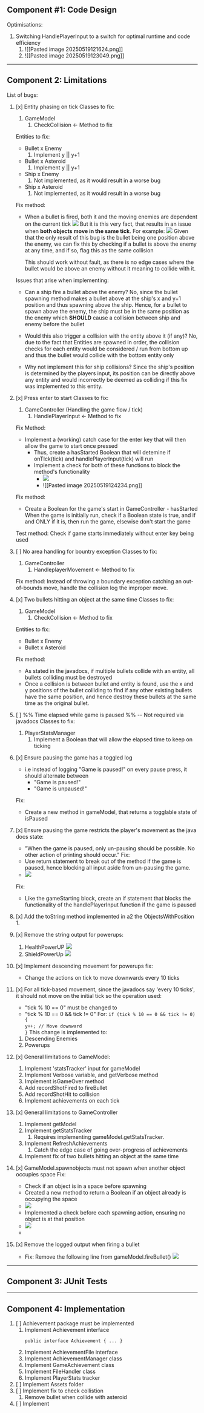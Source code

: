 ## Component #1: Code Design


Optimisations:
1. Switching HandlePlayerInput to a switch for optimal runtime and code efficiency
	1. ![[Pasted image 20250519121624.png]]
	2. ![[Pasted image 20250519123049.png]]

















-----
## Component 2: Limitations

List of bugs:
1. [x] Entity phasing on tick
	Classes to fix:
	1. GameModel
		1. CheckCollision <- Method to fix
	
	Entities to fix:
	- Bullet x Enemy
		1. Implement y || y+1
	- Bullet x Asteroid
		1. Implement y || y+1
	- Ship x Enemy
		1. Not implemented, as it would result in a worse bug
	- Ship x Asteroid
		1. Not implemented, as it would result in a worse bug
		
	Fix method:
	
	- When a bullet is fired, both it and the moving enemies are dependent on the current tick
		![](Pasted%20image%2020250518182301.png)
	  But it is this very fact, that results in an issue when **both objects move in the same tick**. For example:
		![](Comparison.png)
	  Given that the only result of this bug is the bullet being one position above the enemy, we can fix this by checking if a bullet is above the enemy at any time, and if so, flag this as the same collision
	  
	  This should work without fault, as there is no edge cases where the bullet would be above an enemy without it meaning to collide with it.
	
	Issues that arise when implementing:
	- Can a ship fire a bullet above the enemy?
		No, since the bullet spawning method makes a bullet above at the ship's x and y+1 position and thus spawning above the ship.
		Hence, for a bullet to spawn above the enemy, the ship must be in the same position as  the enemy which **SHOULD** cause a collision between ship and enemy before the bullet
		
	- Would this also trigger a collision with the entity above it (if any)?
		No, due to the fact that Entities are spawned in order, the collision checks for each entity would be considered / run from bottom up and thus the bullet would collide with the bottom entity only
	
	- Why not implement this for ship collisions?
		Since the ship's position is determined by the players input, its position can be directly above any entity and would incorrectly be deemed as colliding if this fix was implemented to this entity.
2. [x] Press enter to start
	Classes to fix:
	1. GameController (Handling the game flow / tick)
		1. HandlePlayerInput <- Method to fix
	
	Fix Method:
	- Implement a (working) catch case for the enter key that will then allow the game to start once pressed
		- Thus, create a hasStarted Boolean that will detemine if onTIck(tick) and handlePlayerInput(tick) will run
		- Implement a check for both of these functions to block the method's functionality
			- ![](Pasted%20image%2020250519124214.png)
			- ![[Pasted image 20250519124234.png]]


	
	Fix method:
	- Create a Boolean for the game's start in GameController - hasStarted
	  When the game is initially run, check if a Boolean state is true, and if and ONLY if it is, then run the game, elsewise don't start the game
	
	Test method:
	Check if game starts immediately without enter key being used
3. [ ] No area handling for bountry exception
	Classes to fix:
	1. GameController
		1. HandleplayerMovement <- Method to fix

	Fix method:
	Instead of throwing a boundary exception catching an out-of-bounds move, handle the collision log the improper move.
4. [x] Two bullets hitting an object at the same time
	Classes to fix:
	1. GameModel
		1. CheckCollision <- Method to fix
	
	Entities to fix:
	- Bullet x Enemy
	- Bullet x Asteroid

	Fix method:
	- As stated in the javadocs, if multiple bullets collide with an entity, all bullets colliding must be destroyed
	- Once a collision is between bullet and entity is found, use the x and y positions of the bullet colliding to find if any other existing bullets have the same position, and hence destroy these bullets at the same time as the original bullet.
5. [ ] %% Time elapsed while game is paused %% -- Not required via javadocs
	Classes to fix:
	1. PlayerStatsManager
		1. Implement a Boolean that will allow the elapsed time to keep on ticking
6. [x] Ensure pausing the game has a toggled log 
	- i.e instead of logging "Game is paused!" on every pause press, it should alternate between 
		- "Game is paused!"
		- "Game is unpaused!"
	
	Fix:
	- Create a new method in gameModel, that returns a togglable state of isPaused
7. [x] Ensure pausing the game restricts the player's movement as the java docs state:
	- "When the game is paused, only un-pausing should be possible. No other action of printing should occur."
	Fix:
	- Use return statement to break out of the method if the game is paused, hence blocking all input aside from un-pausing the game.
	- ![](Pasted%20image%2020250519132919.png)
	
	Fix:
	- Like the gameStarting block, create an if statement that blocks the functionality of the handlePlayerInput function if the game is paused
8. [x] Add the toString method implemented in a2 the ObjectsWithPosition
	1. 
9. [x] Remove the string output for powerups:
	1. HealthPowerUP
		![](Pasted%20image%2020250519140825.png)
	2. ShieldPowerUp
		![](Pasted%20image%2020250519141005.png)
10. [x] Implement descending movement for powerups
	fix:
	- Change the actions on tick to move downwards every 10 ticks
11. [x] For all tick-based movement, since the javadocs say 'every 10 ticks', it should not move on the initial tick so the operation used: 
	- "tick % 10 == 0" must be changed to
	- "tick % 10 == 0 && tick != 0" 
		For:
		`if (tick % 10 == 0 && tick != 0) {`  
		    `y++; // Move downward`  
		`}`
	This change is implemented to:
	1. Descending Enemies
	2. Powerups
12. [x] General limitations to GameModel:
	1. Implement 'statsTracker' input for gameModel 
	2. Implement Verbose variable, and getVerbose method
	3. Implement isGameOver method
	4. Add recordShotFired to fireBullet
	5. Add recordShotHit to collision
	6. Implement achievements on each tick
13. [x] General limitations to GameController
	1. Implement getModel
	2. Implement getStatsTracker
		1. Requires implementing gameModel.getStatsTracker.
	3. Implement RefreshAchievements
		1. Catch the edge case of going over-progress of achievements
	4. Implement fix of two bullets hitting an object at the same time
14. [x] GameModel.spawnobjects must not spawn when another object occupies space
	Fix:
	- Check if an object is in a space before spawning
	- Created a new method to return a Boolean if an object already is occupying the space
	- ![](Pasted%20image%2020250520124649.png)
	- Implemented a check before each spawning action, ensuring no object is at that position
	- ![](Pasted%20image%2020250520124954.png)
	- 
15. [x] Remove the logged output when firing a bullet
	- Fix: Remove the following line from gameModel.fireBullet()
		![](Pasted%20image%2020250519144008.png)


------
## Component 3: JUnit Tests





------

## Component 4: Implementation

1. [ ] Achievement package must be implemented
	1. Implement Achievement interface
		``` 
		public interface Achievement { ... }
		```
	2. Implement AchievementFile interface
	3. Implement AchievementManager class
	4. Implement GameAchievement class
	5. Implement FileHandler class
	6. Implement PlayerStats tracker
2. [ ] Implement Assets folder
3. [ ] Implement fix to check collistion
	1. Remove bullet when collide with asteroid
4. [ ] Implement 